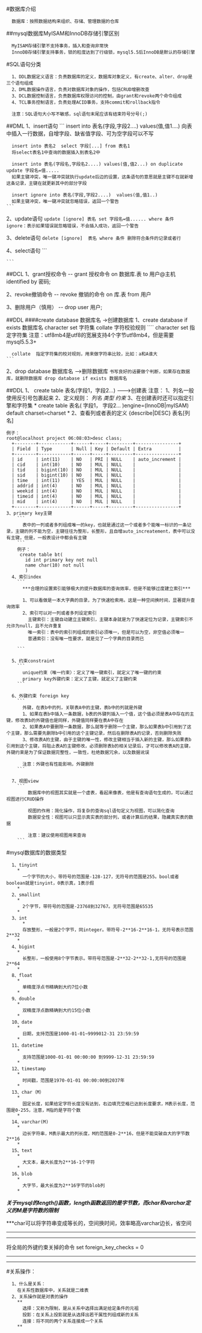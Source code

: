 
#数据库介绍
```
  数据库：按照数据结构来组织、存储、管理数据的仓库
```

##mysql数据库MyISAM和InnoDB存储引擎区别
```
  MyISAM存储引擎不支持事务，插入和查询非常快
  InnoDB存储引擎支持事务，锁的粒度达到了行级锁，mysql5.5后InnoDB是默认的存储引擎
```

#SQL语句分类
```
  1、DDL数据定义语言：负责数据库的定义，数据库对象定义，有create、alter、drop是三个语句组成
  2、DML数据操作语言，负责对数据库对象的操作，包括CRUD增删改查
  3、DCL数据控制语言，负责数据库权限访问的控制，由grant和revoke两个命令组成
  4、TCL事务控制语言，负责处理ACID事务，支持commit和rollback指令

  注意：SQL语句大小写不敏感，sql语句末尾应该有结束符号分号(;)
```

##DML
  1、insert语句
    ```
      insert into 表名(字段,字段2....) values(值,值1....)
      向表中插入一行数据，自增字段、缺省值字段、可为空字段可以不写

      insert into 表名2  select 字段[...] from 表名1
      将select表名1中查询的数据插入到表名2中

      insert into 表名(字段名,字段名2....) values(值,值2...) on duplicate update 字段名=值.....
      如果主键冲突，唯一键冲突就执行update后边的设置，这条语句的意思就是主键不在就新增这条记录，主键在就更新其中的部分字段

      insert ignore into 表名(字段,字段2....)  values(值,值1..)
      如果主键冲突，唯一键冲突就忽略错误，返回一个警告
    ```

  2、update语句
    ```
      update [ignore] 表名 set 字段名=值...... where 条件
      ignore：表示如果错误就忽略错误，不会插入成功，返回一个警告
    ```

  3、delete语句
    ```
      delete [ignore]  表名 where 条件
      删除符合条件的记录或者行
    ```

  4、select语句
    ```

    ```

##DCL
  1、grant授权命令
    -- grant  授权命令  on 数据库.表 to 用户@主机  identified by 密码;

  2、revoke撤销命令
    -- revoke 撤销的命令  on  库.表 from 用户

  3、删除用户（慎用）
    -- drop user 用户;

##DDL
  ####create database 数据库名   ->创建数据库
  1、create database if exists 数据库名 character set 字符集 collate 字符校验规则
    ````
      character set 指定字符集
      注意：utf8mb4是utf8的宽展支持4个字节utf8mb4，但是需要mysql5.5.3+

      collate  指定字符集的校对规则，用来做字符串比较，比如：a和A谁大
    ```

  2、drop database 数据库名  -->删除数据库
    ```
        书写良好的话要做个判断，如果存在数据库，就删除数据库
        drop database if exists 数据库名
    ```

##DDL
  1、 create table 表名(字段1，字段2...)  --->创建表
    注意：
      1、列名一般使用反引号包裹起来
      2、定义规则：
        *列名  类型  约束*
      3、在创建表时还可以指定引擎和字符集
        *
          create table 表名(
            字段1，
            字段2...
          )engine=(InnoDB|myISAM) default charset=charset
        *
  2、查看列或者表的定义
    {describe|DESC}  表名[列名]

    例子：
    root@localhost project 06:08:03>desc class;
      +--------+------------+------+-----+---------+----------------+
      | Field  | Type       | Null | Key | Default | Extra          |
      +--------+------------+------+-----+---------+----------------+
      | id     | int(11)    | NO   | PRI | NULL    | auto_increment |
      | cid    | int(10)    | NO   | MUL | NULL    |                |
      | tid    | bigint(10) | NO   | MUL | NULL    |                |
      | sid    | bigint(10) | NO   | MUL | NULL    |                |
      | time   | int(11)    | YES  | MUL | NULL    |                |
      | addrid | int(4)     | NO   | MUL | NULL    |                |
      | weekid | int(4)     | NO   | MUL | NULL    |                |
      | timeid | int(4)     | NO   | MUL | NULL    |                |
      | mid    | int(4)     | NO   | MUL | NULL    |                |
      +--------+------------+------+-----+---------+----------------+
    3、primary key主键
        ```
          表中的一列或者多列组成唯一的key，也就是通过这一个或者多个能唯一标识的一条记录，主键的列不能为空，主键往往为整形，长整形，且自增auto_increatement，表中可以没有主键，但是，一般表设计中都会有主键
        ```
        例子：
         create table bt(
           id int primary key not null
           name char(10) not null
           )
      4、索引index
        ```
          ***合理的设置索引能够极大的提升数据库的查询效率，但是不能够过度建立索引***

          1、可以看做是一本大字典的目录，为了快速检索用。这是一种空间换时间，显著提升查询效率
          2、索引可以对一列或者多列设定索引
            主键索引：主键自动建立主键索引，主键本身就是为了快速定位为记录，主键索引不允许为null，且不允许重复
            唯一索引：表中的索引列组成的索引必须唯一，但是可以为空，非空值必须唯一
            普通索引：没有唯一性要求，就是见了一个字典的目录而已

        ```

      5、约束constraint
        ```
          unique约束（唯一约束）：定义了唯一键索引，就定义了唯一键的约束
          primary key外键约束：定义了主键，就定义了主键约束
        ```

      6、外键约束 foreign key
        ```
          外键，在表b中的列，关联表A中的主键，表b中的列就是外键
          1、如果在表b中插入一条数据，b表的外键列插入一个值，这个值必须是表A中存在的主键，修改表b的外键值也是同样，外键值同样要在表A中存在
          2、如果表A中要删除一条数据，那么就等于删除一个主键，那么如果表b中引用到了这个主键，那么需要先删除b中引用的这个主键记录，然后在删除表A的记录，否则删除失败
          3、修改表A的主键，由于主键的唯一性，修改主键相当于插入新的主键，那么如果表b引用到这个主键，将阻止表A的主键修改，必须删除表b的相关记录后，才可以修改表A的主键，外键约束是为了保证数据完整性，一致性，杜绝数据冗余，以及数据讹误

          注意：外键也有性能影响，外键删除
        ```

      7、视图view
        ```
            数据库中的视图其实就是一个虚表，看起来像表，他是有查询语句生成的，可以通过视图进行CRUD操作

            视图的作用：简化操作，将复杂的查询sql语句定义为视图，可以简化查询
            数据安全性：视图可以只显示真实表的部分列，或者计算后的结果，隐藏真实表的数据

            注意：建议使用视图用来查询
        ```

#mysql数据库的数据类型
  ```
    1、tinyint
      *
        一个字节的大小，带符号的范围是-128-127，无符号的范围是255。bool或者boolean就是tinyint，0表示真，1表示假
      *
    2、smallint
      *
        2个字节，带符号的范围是-23768到32767。无符号范围是65535
      *
    3、int
        *
        存放整形，一般是2个字节，同integer。带符号-2**16-2**16-1，无符号表示范围2**32
      *
    4、bigint
      *
        长整形，一般使用8个字节表示。带符号范围是-2**32-2**32-1,无符号的范围是2**64
      *
    8、float
      *
        单精度浮点书精确到大约7位小数
      *
    9、double
      *
        双精度浮点数精确到大约15位小数
      *
    10、date
      *
        日期，支持范围是1000-01-01~9999012-31 23:59:59
      *
    11、datetime
      *
        支持范围是1000-01-01 00:00:00 到9999-12-31 23:59:59
      *
    12、timestamp
      *
        时间戳，范围是1970-01-01 00:00:00到2037年
      *
    13、char（M）
      *
        固定长度，如果给定字符长度没有达到，右边填充空格已达到长度要求，M表示长度，范围是0-255，注意，M指的是字符个数
      *
    14、varchar(M)
      *
        边长字符串，M表示最大的列长度，M的范围是0-2**16，但是不能突破自大的字节数2**16
      *
    15、text
      *
        大文本，最大长度为2**16-1个字符
      *
    16、blob
      *
        大字节，最大长度为2**16字节的blob列
      *
  ```

  ***关于mysql的length()函数，length函数返回的是字节数，而char和varchar定义的M是字符数的限制***

  ***char可以将字符串变成等长的，空间换时间，效率略高varchar边长，省空间
  ***

  ***
  将全局的外键约束关掉的命令
    set foreign_key_checks = 0
  ***

------------------------------
#关系操作：
  ```
    1、什么是关系：
      在关系性数据库中，关系就是二维表
    2、关系操作就是对表的操作
      **
        选择：又称为限制，是从关系中选择出满足给定条件的元祖
        投影：在关系上投影就是从选择出若干属性列组成新的关系
        连接：将不同的两个关系连接成一个关系
      **
  ```
